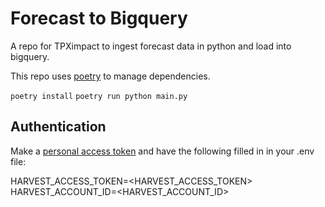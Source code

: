 # Forecast to Bigquery
A repo for TPXimpact to ingest forecast data in python and load into bigquery.

This repo uses [poetry](https://python-poetry.org/) to manage dependencies.

`poetry install`
`poetry run python main.py`

## Authentication
Make a [personal access token](https://id.getharvest.com/developers) and have the following filled in in your .env file: 

HARVEST_ACCESS_TOKEN=<HARVEST_ACCESS_TOKEN>
HARVEST_ACCOUNT_ID=<HARVEST_ACCOUNT_ID>
